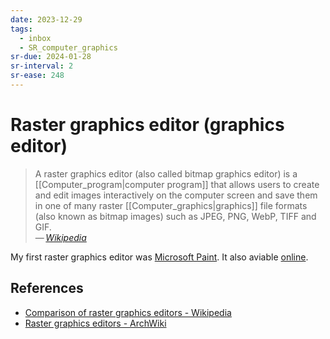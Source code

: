 ```yaml
---
date: 2023-12-29
tags:
  - inbox
  - SR_computer_graphics
sr-due: 2024-01-28
sr-interval: 2
sr-ease: 248
---
```


# Raster graphics editor (graphics editor)

> A raster graphics editor (also called bitmap graphics editor) is a
> [[Computer_program|computer program]] that allows users to create and edit
> images interactively on the computer screen and save them in one of many
> raster [[Computer_graphics|graphics]] file formats (also known as bitmap
> images) such as JPEG, PNG, WebP, TIFF and GIF.\
> — <cite>[Wikipedia](https://en.wikipedia.org/wiki/Raster_graphics_editor)</cite>

My first raster graphics editor was [Microsoft
Paint](https://en.wikipedia.org/wiki/Microsoft_Paint). It also aviable
[online](https://paint.js.org/).

## References

- [Comparison of raster graphics editors - Wikipedia](https://en.wikipedia.org/wiki/Comparison_of_raster_graphics_editors)
- [Raster graphics editors - ArchWiki](https://wiki.archlinux.org/title/List_of_applications/Multimedia#Raster_graphics_editors)

